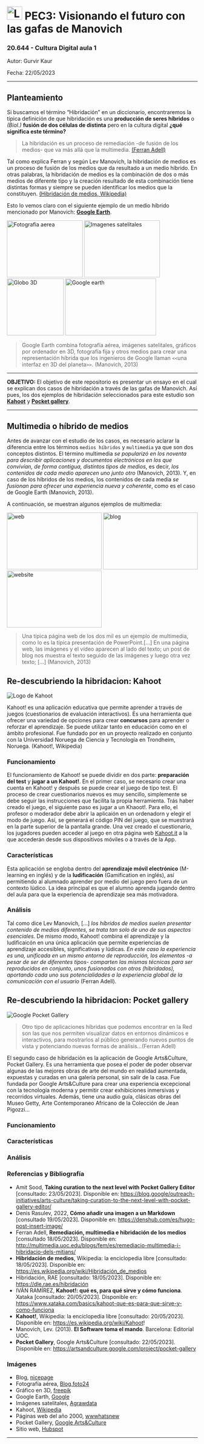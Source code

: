 # <image src="/img/Logo_blau_uoc.png" alt="Logo de UOC" width="40px" height="35px" margin="0px"> PEC3: Visionando el futuro con las gafas de Manovich  

### 20.644 - Cultura Digital aula 1 


Autor: Gurvir Kaur

Fecha: 22/05/2023

---
 
## Planteamiento

Si buscamos el término “Hibridación” en un diccionario, encontraremos la típica definición de que hibridación es una **producción de seres híbridos** o *(Biol.)* **fusión de dos células de distinta** pero en la cultura digital **¿qué significa este término?**

 >La hibridación es un proceso de remediación -de fusión de los medios- que va más allá que la multimedia. [(Ferran Adell)](http://multimedia.uoc.edu/blogs/fem/es/remediacio-multimedia-i-hibridacio-dels-mitjans/)

Tal como explica Ferran y según Lev Manovich, la hibridación de medios es un proceso de fusión de los medios que da resultado a un medio híbrido. En otras palabras, la hibridación de medios es la combinación de dos o más medios de diferente tipo y la creación resultado de esta combinación tiene distintas formas y siempre se pueden identificar los medios que la constituyen. [(Hibridación de medios, Wikipedia)](https://es.wikipedia.org/wiki/Hibridaci%C3%B3n_de_medios)

Esto lo vemos claro con el siguiente ejemplo de un medio híbrido mencionado por Manovich: [**Google Earth**](https://www.google.com/intl/es/earth/).

 
<image src="/img/fotografia_aerea.jpg" alt="Fotografia aerea" width="200px" height="150px" caption="blog.foto24.com"> <image src="/img/imagenes_satelitales.jpg" alt="Imagenes satelitales" width="200px" height="150px" caption="agrawdata.com"> <image src="/img/globe_3D.png" alt="Globo 3D" width="150px" height="150px" caption="freepik.es">   <image src="/img/Google_Earth.jpg" alt="Google earth" width="240px" height="150px" caption="lavanguardia.com">
 
 
>Google Earth combina fotografía aérea, imágenes satelitales, gráficos por ordenador en 3D, fotografía fija y otros medios para crear una representación híbrida que los ingenieros de Google llaman `<<`una interfaz en 3D del planeta`>>`. (Manovich, 2013)

---
 
**OBJETIVO:** 
El objetivo de este repositorio es presentar un ensayo en el cual se explican dos casos de hibridación a través de las gafas de Manovich. Así pues, los dos ejemplos de hibridación seleccionados para este estudio son [**Kahoot**](https://kahoot.com/) y [**Pocket gallery**](https://artsandculture.google.com/pocketgallery/IQUxrMnvNro2DQ). 

---
 
## Multimedia o híbrido de medios
 
Antes de avanzar con el estudio de los casos, es necesario aclarar la diferencia entre los términos `medios híbridos` y `multimedia` ya que son dos conceptos distintos. El término multimedia *se popularizó en los noventa para describir aplicaciones y documentos electrónicos en los que convivían, de forma contigua, distintos tipos de medios*, es decir, *los contenidos de cada medio aparecen uno junto otro* (Manovich, 2013). Y, en caso de los híbridos de los medios, los contenidos de cada media *se fusionan para ofrecer una experiencia nueva y coherente*, como es el caso de Google Earth (Manovich, 2013).
 
A continuación, se muestran algunos ejemplos de multimedia:
 
<image src="/img/webs.jpg" alt="web"  width="250px" height="150px">    <image src="/img/bloggerjpg.jpg" alt="blog"  width="250px" height="150px">    <image src="/img/website.png" alt="website" width="250px" height="150px">
 >Una típica página web de los dos mil es un ejemplo de multimedia, como lo es la típica presentación de PowerPoint.[...] En una página web, las imágenes y el vídeo aparecen al lado del texto; un post de blog nos muestra el texto seguido de las imágenes y luego otra vez texto; [...] (Manovich, 2013)
 
## Re-descubriendo la hibridacion: Kahoot

<image src="/img/Kahoot_Logo.png" alt="Logo de Kahoot" width="auto" height="auto">

Kahoot! es una aplicación educativa que permite aprender a través de juegos (cuestionarios de evaluación interactivos). Es una herramienta que ofrecer una variedad de opciones para crear **concursos** para aprender o reforzar el aprendizaje. Se puede utilizar tanto en educación como en el ámbito profesional. Fue fundado por en un proyecto realizado en conjunto con la Universidad Noruega de Ciencia y Tecnología en Trondheim, Noruega. (Kahoot!, Wikipedia)

### Funcionamiento
 
El funcionamiento de Kahoot! se puede dividir en dos parte: **preparación del test** y **jugar a un Kahoot!**. En el primer caso, se necesario crear una cuenta en Kahoot! y después se puede crear el juego de tipo test. El proceso de crear cuestionarios nuevos es muy sencillo, simplemente se debe seguir las instrucciones que facilita la propia herramienta. Trás haber creado el juego, el siguiente paso es jugar a un Khaoot!. Para ello, el profesor o moderador debe abrir la aplicaión en un ordenadorn y elegir el modo de juego. Así, se generará el código PIN del juego, que se muestrará en la parte superior de la pantalla grande. Una vez creado el cuestionario, los jugadores pueden acceder al juego en otra página web [Kahoot.it](https://kahoot.it/) a la que accederán desde sus dispositivos móviles o a través de la App.

### Características
 
Esta aplicación se engloba dentro del **aprendizaje móvil electrónico** (M-learning en inglés) y de la **ludificación** (Gamification en inglés), así permitiendo al alumnado aprender por medio del juego pero fuera de un contexto lúdico. La idea principal es que el alumno aprenda jugando dentro del aula para que la experiencia de aprendizaje sea más motivadora.

### Análisis

Tal como dice Lev Manovich, [...] *los híbridos de medios suelen presentar contenido de medios diferentes, se trata tan solo de uno de sus aspectos esenciales*. De mismo modo, Kahoot! combina el aprendizaje y la ludificaicón en una única aplicación que permite experiencias de aprendizaje accesibles, significativas y lúdicas. *En este caso la experiencia es una, unificada en un mismo entorno de reproducción, los elementos -a pesar de ser de diferentes tipos- comparten las mismas técnicas para ser reproducidos en conjunto, unos fusionados con otros (hibridados), aportando cada uno sus potencialidades a la experiencia global de la comunicación con el usuario* (Ferran Adell). 
 
## Re-descubriendo la hibridacion: Pocket gallery

<image src="/img/google_pocket_gallery.jpg" alt="Google Pocket Gallery" width="auto" height="auto">
 
>Otro tipo de aplicaciones híbridas que podemos encontrar en la Red son las que nos permiten visualizar datos en entornos dinámicos e interactivos, para mostrarlos al público generando nuevos puntos de vista y potenciando nuevas formas de anàlisis...(Ferran Adell)

El segundo caso de hibridación es la aplicación de Google Arts&Culture, Pocket Gallery. Es una herramienta que posea el poder de poder observar algunas de las mejores obras de arte del mundo en realidad aumentada, expuestas y curadas en una galería personal, sin salir de la casa. Fue fundada por Google Arts&Culture para crear una experiencia excepcional con la tecnología moderna y permitir crear exhibiciones inmersivas y recorridos virtuales. Además, tiene una audio guía, clásicas obras del Museo Getty, Arte Contemporaneo Africano de la Colección de Jean Pigozzi... 
 
### Funcionamiento

### Características

### Análisis

### Referencias y Bibliografía

* Amit Sood, **Taking curation to the next level with Pocket Gallery Editor** [consultado: 23/05/2023]. Disponible en: https://blog.google/outreach-initiatives/arts-culture/taking-curation-to-the-next-level-with-pocket-gallery-editor/
* Denis Rasulev, 2022, **Cómo añadir una imagen a un Markdown** [consultado 19/05/2023]. Disponible en: https://denshub.com/es/hugo-post-insert-image/
* Ferran Adell, **Remediación, multimedia e hibridación de los medios** [consultado 18/05/2023]. Disponible en: http://multimedia.uoc.edu/blogs/fem/es/remediacio-multimedia-i-hibridacio-dels-mitjans/
* **Hibridación de medios**, Wikipedia: la enciclopedia libre [consultado: 18/05/2023]. Disponible en: https://es.wikipedia.org/wiki/Hibridación_de_medios
* Hibridación, RAE [consultado: 18/05/2023]. Disponible en: https://dle.rae.es/hibridación
* IVÁN RAMÍREZ, **Kahoot!: qué es, para qué sirve y cómo funciona**. Xataka [consultado: 20/05/2023]. Disponible en: https://www.xataka.com/basics/kahoot-que-es-para-que-sirve-y-como-funciona
* **Kahoot!**, Wikipedia: la enciclopedia libre [consultado: 20/05/2023]. Disponible en: https://es.wikipedia.org/wiki/Kahoot!
* Manovich, Lev. (2013). **El Software toma el mando**. Barcelona: Editorial UOC.
* **Pocket Gallery**, Google Arts&Culture [consultado: 22/05/2023]. Disponible en: https://artsandculture.google.com/project/pocket-gallery
 
 
### Imágenes
 * Blog, [nicepage](https://nicepage.com/es/features/c/blog)
 * Fotografía aérea, [Blog.foto24](https://blog.foto24.com/fotografia-aerea-consejos-basicos/)
 * Gráfico en 3D, [freepik](https://www.freepik.es/vector-premium/globo-poligonal-3d-conexiones-globales_4992214.htm)
 * Google Earth, [Google](https://www.google.com/intl/es/earth/)
 * Imágenes satelitales, [Agrawdata](https://agrawdata.com/teledeteccion-imagenes-satelitales-agricultura/)
 * Kahoot, [Wikipedia](https://es.wikipedia.org/wiki/Kahoot!)
 * Páginas web del año 2000, [wwwhatsnew](https://wwwhatsnew.com/2018/04/19/la-evolucion-del-hosting-y-del-diseno-web-desde-el-ano-2000/)
 * Pocket Gallery, [Google Arts&Culture](https://mobile-ar.reality.news/news/google-arts-culture-offers-pocket-gallery-augmented-reality-museum-featuring-picasso-van-gogh-more-0201565/)
 * Sitio web, [Hubspot](https://blog.hubspot.com/marketing/best-website-designs-list)


----
